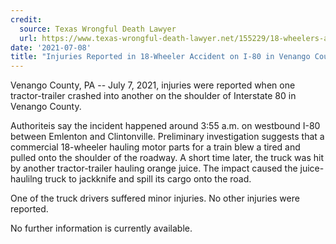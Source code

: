 ```yaml
---
credit:
  source: Texas Wrongful Death Lawyer
  url: https://www.texas-wrongful-death-lawyer.net/155229/18-wheelers-accident-i80-venango-county-pa.htm
date: '2021-07-08'
title: "Injuries Reported in 18-Wheeler Accident on I-80 in Venango County, PA"
---
```

Venango County, PA -- July 7, 2021, injuries were reported when one tractor-trailer crashed into another on the shoulder of Interstate 80 in Venango County.

Authoriteis say the incident happened around 3:55 a.m. on westbound I-80 between Emlenton and Clintonville. Preliminary investigation suggests that a commercial 18-wheeler hauling motor parts for a train blew a tired and pulled onto the shoulder of the roadway. A short time later, the truck was hit by another tractor-trailer hauling orange juice. The impact caused the juice-haulilng truck to jackknife and spill its cargo onto the road.

One of the truck drivers suffered minor injuries. No other injuries were reported.

No further information is currently available.
